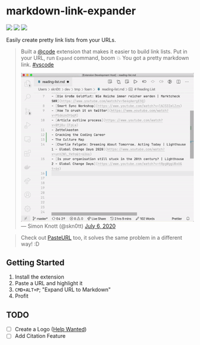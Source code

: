 # markdown-link-expander

![](https://badgen.net/vs-marketplace/v/skn0tt.markdown-link-expander)
![](https://badgen.net/vs-marketplace/d/skn0tt.markdown-link-expander)
![](https://badgen.net/vs-marketplace/i/skn0tt.markdown-link-expander)

Easily create pretty link lists from your URLs.

> Built a <a href="https://twitter.com/code?ref_src=twsrc%5Etfw">@code</a> extension that makes it easier to build link lists.
> Put in your URL, run `Expand` command, boom 💥
> You got a pretty markdown link.
> <a href="https://twitter.com/hashtag/vscode?src=hash&amp;ref_src=twsrc%5Etfw">#vscode</a>
> <br>
> 
> ![Demo Gif](./demo.gif)<br>
> &mdash; Simon Knott (@skn0tt) <a href="https://twitter.com/skn0tt/status/1280128212559958016?ref_src=twsrc%5Etfw">July 6, 2020</a>

> Check out [PasteURL](https://github.com/kukushi/PasteURL) too, it solves the same problem in a different way! :D

## Getting Started

1. Install the extension
2. Paste a URL and highlight it
3. `CMD+ALT+P`; "Expand URL to Markdown"
4. Profit

## TODO

- [ ] Create a Logo ([Help Wanted](mailto:info@simonknott.de?subject=I%20wanna%20help%20you%20with%20markdown-link-expander!&body=Hi%20Simon%2C%0A%0A...%0A))
- [ ] Add Citation Feature
